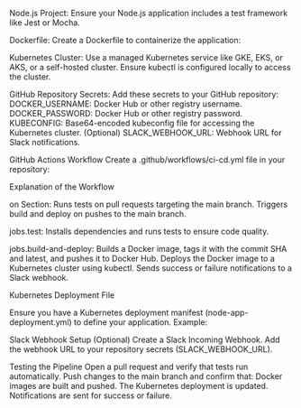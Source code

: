 Node.js Project: Ensure your Node.js application includes a test framework like Jest or Mocha.

Dockerfile: Create a Dockerfile to containerize the application:

Kubernetes Cluster:
Use a managed Kubernetes service like GKE, EKS, or AKS, or a self-hosted cluster.
Ensure kubectl is configured locally to access the cluster.

GitHub Repository Secrets:
Add these secrets to your GitHub repository:
DOCKER_USERNAME: Docker Hub or other registry username.
DOCKER_PASSWORD: Docker Hub or other registry password.
KUBECONFIG: Base64-encoded kubeconfig file for accessing the Kubernetes cluster.
(Optional) SLACK_WEBHOOK_URL: Webhook URL for Slack notifications.

GitHub Actions Workflow
Create a .github/workflows/ci-cd.yml file in your repository:

Explanation of the Workflow

on Section:
Runs tests on pull requests targeting the main branch.
Triggers build and deploy on pushes to the main branch.

jobs.test:
Installs dependencies and runs tests to ensure code quality.

jobs.build-and-deploy:
Builds a Docker image, tags it with the commit SHA and latest, and pushes it to Docker Hub.
Deploys the Docker image to a Kubernetes cluster using kubectl.
Sends success or failure notifications to a Slack webhook.

Kubernetes Deployment File

Ensure you have a Kubernetes deployment manifest (node-app-deployment.yml) to define your application. Example:

Slack Webhook Setup (Optional)
Create a Slack Incoming Webhook.
Add the webhook URL to your repository secrets (SLACK_WEBHOOK_URL).

Testing the Pipeline
Open a pull request and verify that tests run automatically.
Push changes to the main branch and confirm that:
Docker images are built and pushed.
The Kubernetes deployment is updated.
Notifications are sent for success or failure.
